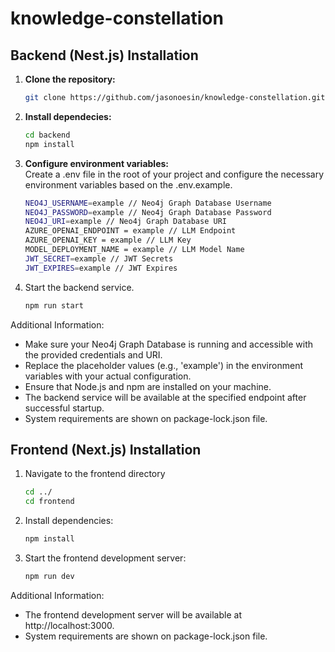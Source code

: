 # knowledge-constellation
 
## Backend (Nest.js) Installation

1. **Clone the repository:**

   ```bash
   git clone https://github.com/jasonoesin/knowledge-constellation.git

2. **Install dependecies:**

   ```bash
   cd backend
   npm install
3. **Configure environment variables:**
   <br>Create a .env file in the root of your project and configure the necessary environment variables based on the .env.example.
   ```bash
   NEO4J_USERNAME=example // Neo4j Graph Database Username
   NEO4J_PASSWORD=example // Neo4j Graph Database Password
   NEO4J_URI=example // Neo4j Graph Database URI
   AZURE_OPENAI_ENDPOINT = example // LLM Endpoint
   AZURE_OPENAI_KEY = example // LLM Key
   MODEL_DEPLOYMENT_NAME = example // LLM Model Name
   JWT_SECRET=example // JWT Secrets
   JWT_EXPIRES=example // JWT Expires
4. Start the backend service.
   ```bash
   npm run start

 Additional Information:
 - Make sure your Neo4j Graph Database is running and accessible with the provided credentials and URI.
 - Replace the placeholder values (e.g., 'example') in the environment variables with your actual configuration.
 - Ensure that Node.js and npm are installed on your machine.
 - The backend service will be available at the specified endpoint after successful startup.
 - System requirements are shown on package-lock.json file.

## Frontend (Next.js) Installation

1. Navigate to the frontend directory

    ```bash
    cd ../
    cd frontend
2. Install dependencies:
    ```bash
    npm install

3. Start the frontend development server:
    ```bash
    npm run dev

Additional Information:
- The frontend development server will be available at http://localhost:3000.
- System requirements are shown on package-lock.json file.
